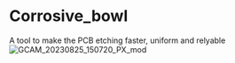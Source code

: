 # Corrosive_bowl
A tool to make the PCB etching faster, uniform and relyable
![GCAM_20230825_150720_PX_mod](https://github.com/pilotto8/Corrosive_bowl/assets/66770848/51b9da88-970c-419b-98c1-df52c7fe8590)
